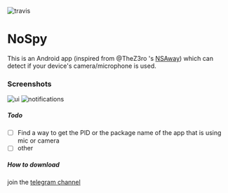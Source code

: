 ![travis](https://travis-ci.org/veetaw/nospy.svg?branch=master)
# NoSpy
This is an Android app (inspired from @TheZ3ro 's [NSAway](https://github.com/TheZ3ro/nsaway)) which can detect if your device's camera/microphone is used.

### Screenshots
![ui](https://github.com/veetaw/nospy/blob/master/.github/images/ui-screenshot.png?raw=true)
![notifications](https://github.com/veetaw/nospy/blob/master/.github/images/notifications-screenshot.png?raw=true)

##### Todo
- [ ] Find a way to get the PID or the package name of the app that is using mic or camera
- [ ] other

##### How to download
join the [telegram channel](https://t.me/joinchat/AAAAAFLuSCyA50YN9zzwng)